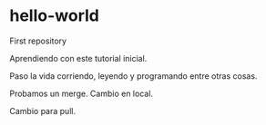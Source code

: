 # hello-world
First repository

Aprendiendo con este tutorial inicial.

Paso la vida corriendo, leyendo y programando entre otras cosas.

Probamos un merge. Cambio en local.

Cambio para pull.
